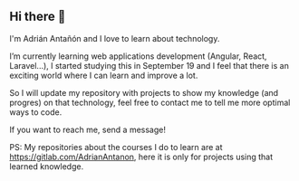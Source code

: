 ## Hi there 👋

I'm Adrián Antañón and I love to learn about technology.

I’m currently learning web applications development (Angular, React, Laravel...), I started studying this in September 19 and I feel that there is an exciting world where I can learn and improve a lot.

So I will update my repository with projects to show my knowledge (and progres) on that technology, feel free to contact me to tell me more optimal ways to code.

If you want to reach me, send a message!

PS: My repositories about the courses I do to learn are at https://gitlab.com/AdrianAntanon, here it is only for projects using that learned knowledge.

<!--
**Adri-Antanon/Adri-Antanon** is a ✨ _special_ ✨ repository because its `README.md` (this file) appears on your GitHub profile.

Here are some ideas to get you started:

- 🔭 I’m currently working on ...
- 🌱 I’m currently learning ...
- 👯 I’m looking to collaborate on ...
- 🤔 I’m looking for help with ...
- 💬 Ask me about ...
- 📫 How to reach me: ...
- 😄 Pronouns: ...
- ⚡ Fun fact: ...
-->
